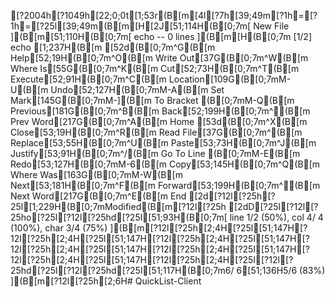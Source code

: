 [?2004h[?1049h[22;0;0t[1;53r(B[m[4l[?7h[39;49m[?1h=[?1h=[?25l[39;49m(B[m[H[2J[51;114H(B[0;7m[ New File ](B[m[51;110H(B[0;7m[ echo -- 0 lines ](B[m[H(B[0;7m  [1/2]                                                                                                            echo                                                                                                                       [1;237H(B[m[52d(B[0;7m^G(B[m Help[52;19H(B[0;7m^O(B[m Write Out[37G(B[0;7m^W(B[m Where Is[55G(B[0;7m^K(B[m Cut[52;73H(B[0;7m^T(B[m Execute[52;91H(B[0;7m^C(B[m Location[109G(B[0;7mM-U(B[m Undo[52;127H(B[0;7mM-A(B[m Set Mark[145G(B[0;7mM-](B[m To Bracket    (B[0;7mM-Q(B[m Previous[181G(B[0;7m^B(B[m Back[52;199H(B[0;7m^◂(B[m Prev Word[217G(B[0;7m^A(B[m Home[53d(B[0;7m^X(B[m Close[53;19H(B[0;7m^R(B[m Read File[37G(B[0;7m^\(B[m Replace[53;55H(B[0;7m^U(B[m Paste[53;73H(B[0;7m^J(B[m Justify[53;91H(B[0;7m^/(B[m Go To Line     (B[0;7mM-E(B[m Redo[53;127H(B[0;7mM-6(B[m Copy[53;145H(B[0;7m^Q(B[m Where Was[163G(B[0;7mM-W(B[m Next[53;181H(B[0;7m^F(B[m Forward[53;199H(B[0;7m^▸(B[m Next Word[217G(B[0;7m^E(B[m End[2d[?12l[?25h[?25l[1;229H(B[0;7mModified(B[m[?12l[?25h[2dD[?25l[?12l[?25ho[?25l[?12l[?25hd[?25l[51;93H(B[0;7m[ line  1/2 (50%), col  4/ 4 (100%), char  3/4 (75%) ](B[m[?12l[?25h[2;4H[?25l[51;147H[?12l[?25h[2;4H[?25l[51;147H[?12l[?25h[2;4H[?25l[51;147H[?12l[?25h[2;4H[?25l[51;147H[?12l[?25h[2;4H[?25l[51;147H[?12l[?25h[2;4H[?25l[51;147H[?12l[?25h[2;4H[?25l[?12l[?25hd[?25l[?12l[?25hd[?25l[51;117H(B[0;7m6/ 6[51;136H5/6 (83%) ](B[m[?12l[?25h[2;6H# QuickList-Client
